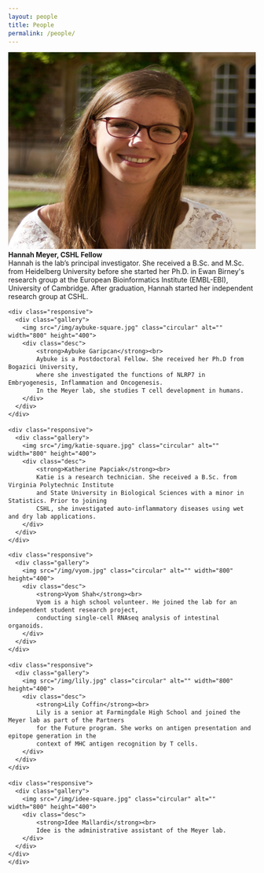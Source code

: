 ```yaml
---
layout: people
title: People
permalink: /people/
---
```


<div class="row">
    <div class="col-lg-2"></div>
    <div class="col-lg-10">
    <div class="responsive">
      <div class="gallery">
        <img src="/img/hannah-square.jpg" class="circular" alt="" width="2000" height="400">
        <div class="desc" height="600">
            <strong>Hannah Meyer, CSHL Fellow</strong><br>
            Hannah is the lab’s principal investigator.
            She received a B.Sc. and M.Sc. from Heidelberg University before she started her Ph.D.
            in Ewan Birney's research group at the European Bioinformatics Institute (EMBL-EBI),
            University of Cambridge. After graduation, Hannah started her independent research
            group at CSHL.
        </div>
      </div>
    </div>

    <div class="responsive">
      <div class="gallery">
        <img src="/img/aybuke-square.jpg" class="circular" alt="" width="800" height="400">
        <div class="desc">
            <strong>Aybuke Garipcan</strong><br>
            Aybuke is a Postdoctoral Fellow. She received her Ph.D from Bogazici University,
            where she investigated the functions of NLRP7 in Embryogenesis, Inflammation and Oncogenesis.
            In the Meyer lab, she studies T cell development in humans.
        </div>
      </div>
    </div>

    <div class="responsive">
      <div class="gallery">
        <img src="/img/katie-square.jpg" class="circular" alt="" width="800" height="400">
        <div class="desc">
            <strong>Katherine Papciak</strong><br>
            Katie is a research technician. She received a B.Sc. from Virginia Polytechnic Institute
            and State University in Biological Sciences with a minor in Statistics. Prior to joining
            CSHL, she investigated auto-inflammatory diseases using wet and dry lab applications.
        </div>
      </div>
    </div>
</div>

<div class="row">
    <div class="col-lg-2"></div>
    <div class="col-lg-10">

    <div class="responsive">
      <div class="gallery">
        <img src="/img/vyom.jpg" class="circular" alt="" width="800" height="400">
        <div class="desc">
            <strong>Vyom Shah</strong><br>
            Vyom is a high school volunteer. He joined the lab for an independent student research project,
            conducting single-cell RNAseq analysis of intestinal organoids.
        </div>
      </div>
    </div>

    <div class="responsive">
      <div class="gallery">
        <img src="/img/lily.jpg" class="circular" alt="" width="800" height="400">
        <div class="desc">
            <strong>Lily Coffin</strong><br>
            Lily is a senior at Farmingdale High School and joined the Meyer lab as part of the Partners
            for the Future program. She works on antigen presentation and epitope generation in the
            context of MHC antigen recognition by T cells.
        </div>
      </div>
    </div>

    <div class="responsive">
      <div class="gallery">
        <img src="/img/idee-square.jpg" class="circular" alt="" width="800" height="400">
        <div class="desc">
            <strong>Idee Mallardi</strong><br>
            Idee is the administrative assistant of the Meyer lab.
        </div>
      </div>
    </div>
    </div>
</div>
